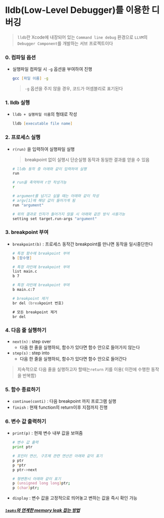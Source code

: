 # lldb(Low-Level Debugger)를 이용한 디버깅
> `lldb`란 Xcode에 내장되어 있는 `Command line debug` 환경으로 `LLVM`의 `Debugger Component`를 개발하는 서브 프로젝트이다
### 0. 컴파일 옵션
- 실행파일 컴파일 시 `-g` 옵션을 부여하여 진행
	```zsh
	gcc [파일 이름] -g
	```
	> `-g` 옵션을 주지 않을 경우, 코드가 어셈블리로 표기된다
### 1. lldb 실행
- `lldb + 실행파일 이름`의 형태로 작성
	```zsh
	lldb [executable file name]
	```
### 2. 프로세스 실행
- `r(run)` 을 입력하여 실행파일 실행
	> breakpoint 없이 실행시 단순실행 동작과 동일한 결과를 얻을 수 있음
	``` zsh
	# lldb 동작 중 아래와 같이 입력하여 실행
	run

	# run을 축약하여 r만 작성가능
	r

	# argument를 넘기고 싶을 때는 아래와 같이 작성
	# argv[1]에 해당 값이 들어가게 됨
	run "argument"

	# 위의 결과로 인자가 들어가지 않을 시 아래와 같은 방식 사용가능
	setting set target.run-args "argument"
	```
### 3. breakpoint 부여
- `breakpoint(b)` :  프로세스 동작간 breakpoint를 만나면 동작을 일시중단한다
	``` zsh
	# 특정 함수에 breakpoint 부여
	b [함수명]

	# 특정 라인에 breakpoint 부여
	list main.c
	b 7

	# 특정 라인에 breakpoint 부여
	b main.c:7

	# breakpoint 제거
	br del (breakpoint 번호)

	# 모든 breakpoint 제거
	br del
	```
### 4. 다음 줄 실행하기
- `next(n)` : step over
	- 다음 한 줄을 실행하되, 함수가 있다면 함수 안으로 들어가지 않는다
- `step(s)` : step into
	- 다음 한 줄을 실행하되, 함수가 있다면 함수 안으로 들어간다
> 지속적으로 다음 줄을 실행하고자 할때는`return` 키를 이용( 이전에 수행한 동작을 반복함)
### 5. 함수 종료하기
- `continue(conti)` : 다음 breakpoint 까지 프로그램 실행
- `finish` : 현재 function의 return이후 지점까지 진행
### 6. 변수 값 출력하기
- `print(p)` : 현재 변수 내부 값을 보여줌
	```zsh
	# 변수 값 출력
	print ptr

	# 포인터 연산, 구조체 관련 연산은 아래와 같이 표기
	p ptr
	p *ptr
	p ptr->next

	# 형변환시 아래와 같이 표기
	p (unsigned long long)ptr;
	p (char)ptr;
	```
- `display` : 변수 값을 고정적으로 띄어놓고 변하는 값을 즉시 확인 가능

##### [`leaks`와 연계한 memory leak 잡는 방법]()
